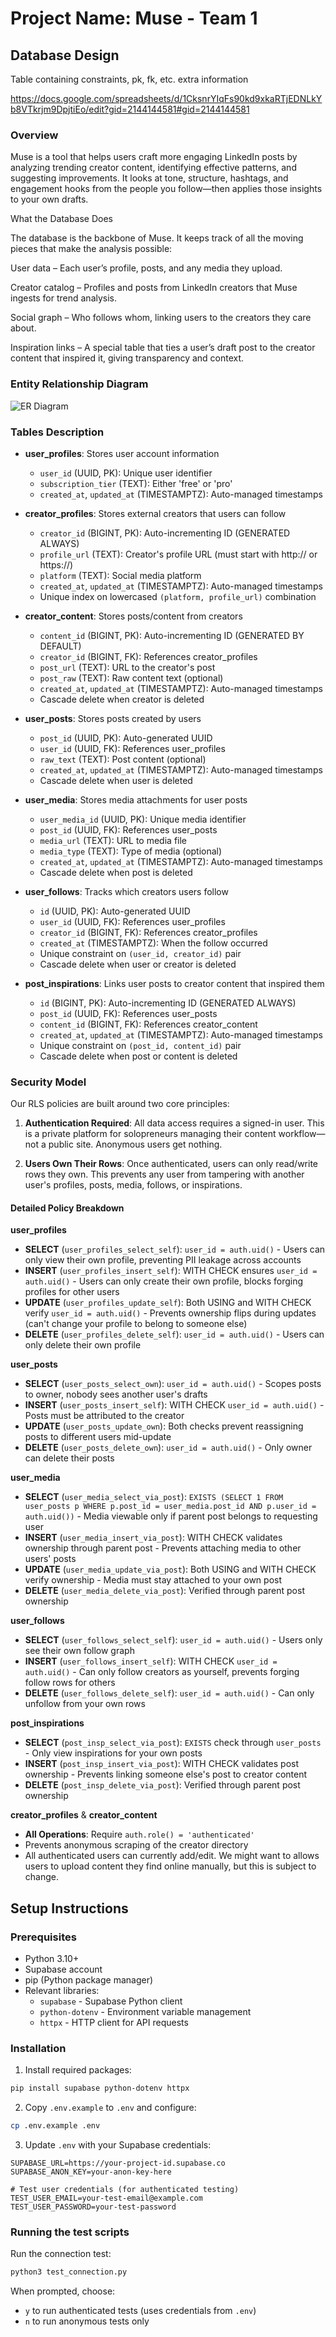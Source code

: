 # Project Name: Muse - Team 1

## Database Design

Table containing constraints, pk, fk, etc. extra information

https://docs.google.com/spreadsheets/d/1CksnrYIqFs90kd9xkaRTjEDNLkYb8VTkrjm9DpjtiEo/edit?gid=2144144581#gid=2144144581

### Overview
Muse is a tool that helps users craft more engaging LinkedIn posts by analyzing trending creator content, identifying effective patterns, and suggesting improvements. It looks at tone, structure, hashtags, and engagement hooks from the people you follow—then applies those insights to your own drafts.

What the Database Does

The database is the backbone of Muse. It keeps track of all the moving pieces that make the analysis possible:

User data – Each user’s profile, posts, and any media they upload.

Creator catalog – Profiles and posts from LinkedIn creators that Muse ingests for trend analysis.

Social graph – Who follows whom, linking users to the creators they care about.

Inspiration links – A special table that ties a user’s draft post to the creator content that inspired it, giving transparency and context.


### Entity Relationship Diagram

![ER Diagram](./docs/er-diagram.png)

### Tables Description

- **user_profiles**: Stores user account information

  - `user_id` (UUID, PK): Unique user identifier
  - `subscription_tier` (TEXT): Either 'free' or 'pro'
  - `created_at`, `updated_at` (TIMESTAMPTZ): Auto-managed timestamps

- **creator_profiles**: Stores external creators that users can follow

  - `creator_id` (BIGINT, PK): Auto-incrementing ID (GENERATED ALWAYS)
  - `profile_url` (TEXT): Creator's profile URL (must start with http:// or https://)
  - `platform` (TEXT): Social media platform
  - `created_at`, `updated_at` (TIMESTAMPTZ): Auto-managed timestamps
  - Unique index on lowercased `(platform, profile_url)` combination

- **creator_content**: Stores posts/content from creators

  - `content_id` (BIGINT, PK): Auto-incrementing ID (GENERATED BY DEFAULT)
  - `creator_id` (BIGINT, FK): References creator_profiles
  - `post_url` (TEXT): URL to the creator's post
  - `post_raw` (TEXT): Raw content text (optional)
  - `created_at`, `updated_at` (TIMESTAMPTZ): Auto-managed timestamps
  - Cascade delete when creator is deleted

- **user_posts**: Stores posts created by users

  - `post_id` (UUID, PK): Auto-generated UUID
  - `user_id` (UUID, FK): References user_profiles
  - `raw_text` (TEXT): Post content (optional)
  - `created_at`, `updated_at` (TIMESTAMPTZ): Auto-managed timestamps
  - Cascade delete when user is deleted

- **user_media**: Stores media attachments for user posts

  - `user_media_id` (UUID, PK): Unique media identifier
  - `post_id` (UUID, FK): References user_posts
  - `media_url` (TEXT): URL to media file
  - `media_type` (TEXT): Type of media (optional)
  - `created_at`, `updated_at` (TIMESTAMPTZ): Auto-managed timestamps
  - Cascade delete when post is deleted

- **user_follows**: Tracks which creators users follow

  - `id` (UUID, PK): Auto-generated UUID
  - `user_id` (UUID, FK): References user_profiles
  - `creator_id` (BIGINT, FK): References creator_profiles
  - `created_at` (TIMESTAMPTZ): When the follow occurred
  - Unique constraint on `(user_id, creator_id)` pair
  - Cascade delete when user or creator is deleted

- **post_inspirations**: Links user posts to creator content that inspired them
  - `id` (BIGINT, PK): Auto-incrementing ID (GENERATED ALWAYS)
  - `post_id` (UUID, FK): References user_posts
  - `content_id` (BIGINT, FK): References creator_content
  - `created_at`, `updated_at` (TIMESTAMPTZ): Auto-managed timestamps
  - Unique constraint on `(post_id, content_id)` pair
  - Cascade delete when post or content is deleted

### Security Model

Our RLS policies are built around two core principles:

1. **Authentication Required**: All data access requires a signed-in user. This is a private platform for solopreneurs managing their content workflow—not a public site. Anonymous users get nothing.

2. **Users Own Their Rows**: Once authenticated, users can only read/write rows they own. This prevents any user from tampering with another user's profiles, posts, media, follows, or inspirations.

#### Detailed Policy Breakdown

**user_profiles**

- **SELECT** (`user_profiles_select_self`): `user_id = auth.uid()` - Users can only view their own profile, preventing PII leakage across accounts
- **INSERT** (`user_profiles_insert_self`): WITH CHECK ensures `user_id = auth.uid()` - Users can only create their own profile, blocks forging profiles for other users
- **UPDATE** (`user_profiles_update_self`): Both USING and WITH CHECK verify `user_id = auth.uid()` - Prevents ownership flips during updates (can't change your profile to belong to someone else)
- **DELETE** (`user_profiles_delete_self`): `user_id = auth.uid()` - Users can only delete their own profile

**user_posts**

- **SELECT** (`user_posts_select_own`): `user_id = auth.uid()` - Scopes posts to owner, nobody sees another user's drafts
- **INSERT** (`user_posts_insert_self`): WITH CHECK `user_id = auth.uid()` - Posts must be attributed to the creator
- **UPDATE** (`user_posts_update_own`): Both checks prevent reassigning posts to different users mid-update
- **DELETE** (`user_posts_delete_own`): `user_id = auth.uid()` - Only owner can delete their posts

**user_media**

- **SELECT** (`user_media_select_via_post`): `EXISTS (SELECT 1 FROM user_posts p WHERE p.post_id = user_media.post_id AND p.user_id = auth.uid())` - Media viewable only if parent post belongs to requesting user
- **INSERT** (`user_media_insert_via_post`): WITH CHECK validates ownership through parent post - Prevents attaching media to other users' posts
- **UPDATE** (`user_media_update_via_post`): Both USING and WITH CHECK verify ownership - Media must stay attached to your own post
- **DELETE** (`user_media_delete_via_post`): Verified through parent post ownership

**user_follows**

- **SELECT** (`user_follows_select_self`): `user_id = auth.uid()` - Users only see their own follow graph
- **INSERT** (`user_follows_insert_self`): WITH CHECK `user_id = auth.uid()` - Can only follow creators as yourself, prevents forging follow rows for others
- **DELETE** (`user_follows_delete_self`): `user_id = auth.uid()` - Can only unfollow from your own rows

**post_inspirations**

- **SELECT** (`post_insp_select_via_post`): `EXISTS` check through `user_posts` - Only view inspirations for your own posts
- **INSERT** (`post_insp_insert_via_post`): WITH CHECK validates post ownership - Prevents linking someone else's post to creator content
- **DELETE** (`post_insp_delete_via_post`): Verified through parent post ownership

**creator_profiles** & **creator_content**

- **All Operations**: Require `auth.role() = 'authenticated'`
- Prevents anonymous scraping of the creator directory
- All authenticated users can currently add/edit. We might want to allows users to upload content they find online manually, but this is subject to change.

## Setup Instructions

### Prerequisites

- Python 3.10+
- Supabase account
- pip (Python package manager)
- Relevant libraries:
  - `supabase` - Supabase Python client
  - `python-dotenv` - Environment variable management
  - `httpx` - HTTP client for API requests

### Installation

1. Install required packages:

```bash
pip install supabase python-dotenv httpx
```

2. Copy `.env.example` to `.env` and configure:

```bash
cp .env.example .env
```

3. Update `.env` with your Supabase credentials:

```
SUPABASE_URL=https://your-project-id.supabase.co
SUPABASE_ANON_KEY=your-anon-key-here

# Test user credentials (for authenticated testing)
TEST_USER_EMAIL=your-test-email@example.com
TEST_USER_PASSWORD=your-test-password
```

### Running the test scripts

Run the connection test:

```bash
python3 test_connection.py
```

When prompted, choose:

- `y` to run authenticated tests (uses credentials from `.env`)
- `n` to run anonymous tests only
